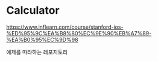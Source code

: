# Calculator

https://www.inflearn.com/course/stanford-ios-%ED%95%9C%EA%B8%80%EC%9E%90%EB%A7%89-%EA%B0%95%EC%9D%98

예제를 따라하는 레포지토리
